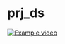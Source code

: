 # prj_ds


[![Example video](http://img.youtube.com/vi/MeA-cQijPo0/0.jpg)](http://www.youtube.com/watch?v=MeA-cQijPo0 "DataStar golang dynamic form")